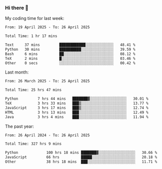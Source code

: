 ### Hi there 👋

My coding time for last week:

<!--START_SECTION:week-->

```txt
From: 19 April 2025 - To: 26 April 2025

Total Time: 1 hr 17 mins

Text     37 mins         ████████████░░░░░░░░░░░░░   48.41 %
Python   30 mins         ██████████░░░░░░░░░░░░░░░   39.59 %
Bash     6 mins          ██░░░░░░░░░░░░░░░░░░░░░░░   08.12 %
TeX      2 mins          █░░░░░░░░░░░░░░░░░░░░░░░░   03.46 %
Other    0 secs          ░░░░░░░░░░░░░░░░░░░░░░░░░   00.42 %
```

<!--END_SECTION:week-->

Last month:

<!--START_SECTION:month-->

```txt
From: 26 March 2025 - To: 25 April 2025

Total Time: 25 hrs 47 mins

Python         7 hrs 44 mins   ███████▓░░░░░░░░░░░░░░░░░   30.01 %
TeX            3 hrs 33 mins   ███▒░░░░░░░░░░░░░░░░░░░░░   13.77 %
JavaScript     3 hrs 17 mins   ███▒░░░░░░░░░░░░░░░░░░░░░   12.74 %
HTML           3 hrs 13 mins   ███░░░░░░░░░░░░░░░░░░░░░░   12.49 %
Java           3 hrs 4 mins    ███░░░░░░░░░░░░░░░░░░░░░░   11.94 %
```

<!--END_SECTION:month-->

The past year:

<!--START_SECTION:year-->

```txt
From: 26 April 2024 - To: 26 April 2025

Total Time: 327 hrs 9 mins

Python             100 hrs 18 mins ███████▓░░░░░░░░░░░░░░░░░   30.66 %
JavaScript         66 hrs          █████░░░░░░░░░░░░░░░░░░░░   20.18 %
Other              38 hrs 18 mins  ███░░░░░░░░░░░░░░░░░░░░░░   11.71 %
```

<!--END_SECTION:year-->

